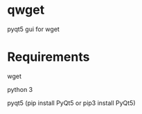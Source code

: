 # qwget
pyqt5 gui for wget

# Requirements
wget

python 3

pyqt5 (pip install PyQt5 or pip3 install PyQt5)
